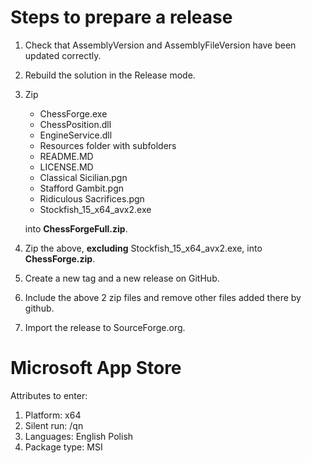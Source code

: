 # Steps to prepare a release

1. Check that AssemblyVersion and AssemblyFileVersion have been updated correctly.
2. Rebuild the solution in the Release mode.
3. Zip 
    - ChessForge.exe
    - ChessPosition.dll 
    - EngineService.dll
    - Resources folder with subfolders
    - README.MD
    - LICENSE.MD
    - Classical Sicilian.pgn
    - Stafford Gambit.pgn
    - Ridiculous Sacrifices.pgn
    - Stockfish_15_x64_avx2.exe  
    
    into __ChessForgeFull.zip__.  
 4. Zip the above, __excluding__ Stockfish_15_x64_avx2.exe, into __ChessForge.zip__.
 5. Create a new tag and a new release on GitHub.
 6. Include the above 2 zip files and remove other files added there by github.
 7. Import the release to SourceForge.org.  

# Microsoft App Store

Attributes to enter:
1. Platform: x64
2. Silent run: /qn
3. Languages: English Polish
4. Package type: MSI